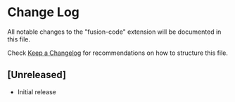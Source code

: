 # Change Log

All notable changes to the "fusion-code" extension will be documented in this file.

Check [Keep a Changelog](http://keepachangelog.com/) for recommendations on how to structure this file.

## [Unreleased]

- Initial release